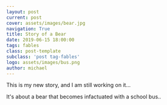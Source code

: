 ```yaml
---
layout: post
current: post
cover: assets/images/bear.jpg
navigation: True
title: Story of a Bear
date: 2019-06-15 18:00:00
tags: fables
class: post-template
subclass: 'post tag-fables'
logo: assets/images/bus.png
author: michael
---
```


This is my new story, and I am still working on it...

It's about a bear that becomes infactuated with a school bus..

